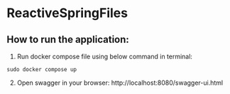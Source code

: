 # ReactiveSpringFiles
## How to run the application:
1. Run docker compose file using below command in terminal:
```
sudo docker compose up
```
2. Open swagger in your browser:
http://localhost:8080/swagger-ui.html
